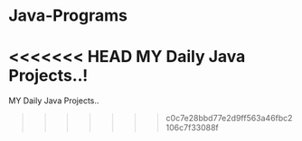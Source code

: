 # Java-Programs
<<<<<<< HEAD
MY Daily Java Projects..!
=======
MY Daily Java Projects..
>>>>>>> c0c7e28bbd77e2d9ff563a46fbc2106c7f33088f

